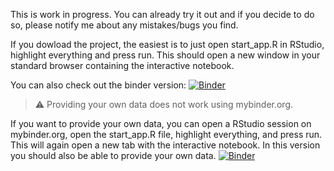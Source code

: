 This is work in progress. You can already try it out and if you decide to do so, please notify me about any mistakes/bugs you find.

If you dowload the project, the easiest is to just open start_app.R in RStudio, highlight everything and press run. This should open a new window in your standard browser containing the interactive notebook.

You can also check out the binder version: [![Binder](https://mybinder.org/badge_logo.svg)](https://mybinder.org/v2/gh/enweg/SnT_VARS/main?urlpath=shiny/App/)

> :warning: Providing your own data does not work using mybinder.org. 

If you want to provide your own data, you can open a RStudio session on mybinder.org, open the start_app.R file, highlight everything, and press run. This will again open a new tab with the interactive notebook. In this version you should also be able to provide your own data. [![Binder](https://mybinder.org/badge_logo.svg)](https://mybinder.org/v2/gh/enweg/SnT_VARS/main?urlpath=rstudio)
